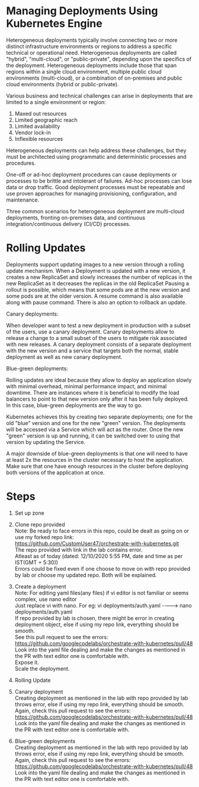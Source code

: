 # Managing Deployments Using Kubernetes Engine

Heterogeneous deployments typically involve connecting two or more distinct infrastructure environments or regions to address a specific technical or operational need. 
Heterogeneous deployments are called "hybrid", "multi-cloud", or "public-private", depending upon the specifics of the deployment. 
Heterogeneous deployments include those that span regions within a single cloud environment, multiple public cloud environments (multi-cloud), 
or a combination of on-premises and public cloud environments (hybrid or public-private).


Various business and technical challenges can arise in deployments that are limited to a single environment or region:

1. Maxed out resources
2. Limited geographic reach
3. Limited availability
4. Vendor lock-in
5. Inflexible resources 

Heterogeneous deployments can help address these challenges, but they must be architected using programmatic and deterministic processes and procedures.

One-off or ad-hoc deployment procedures can cause deployments or processes to be brittle and intolerant of failures. 
Ad-hoc processes can lose data or drop traffic. 
Good deployment processes must be repeatable and use proven approaches for managing provisioning, configuration, and maintenance.

Three common scenarios for heterogeneous deployment are multi-cloud deployments, fronting on-premises data, 
and continuous integration/continuous delivery (CI/CD) processes.

# Rolling Updates

Deployments support updating images to a new version through a rolling update mechanism. When a Deployment is updated with a new version, 
it creates a new ReplicaSet and slowly increases the number of replicas in the new ReplicaSet as it decreases the replicas in the old ReplicaSet
Pausing a rollout is possible, which means that some pods are at the new version and some pods are at the older version.
A resume command is also available along with pause command.
There is also an option to rollback an update.

Canary deployments:                                                                                                                          

When developer want to test a new deployment in production with a subset of the users, use a canary deployment. 
Canary deployments allow to release a change to a small subset of the users to mitigate risk associated with new releases.
A canary deployment consists of a separate deployment with the new version and a service that targets both the normal, 
stable deployment as well as new canary deployment.

Blue-green deployments:                                                                                                                   

Rolling updates are ideal because they allow to deploy an application slowly with minimal overhead, minimal performance impact, and minimal downtime. 
There are instances where it is beneficial to modify the load balancers to point to that new version only after it has been fully deployed. 
In this case, blue-green deployments are the way to go.

Kubernetes achieves this by creating two separate deployments; one for the old "blue" version and one for the new "green" version. 
The deployments will be accessed via a Service which will act as the router. Once the new "green" version is up and running, 
it can be switched over to using that version by updating the Service.

A major downside of blue-green deployments is that one will need to have at least 2x the resources in the cluster necessary to host the application. 
Make sure that one have enough resources in the cluster before deploying both versions of the application at once.


# Steps

1. Set up zone                                                                               

2. Clone repo provided                                                                                                                              
   Note: Be ready to face errors in this repo, could be dealt as going on or use my forked repo link:                                                                       
   https://github.com/CustomUser47/orchestrate-with-kubernetes.git                                                                                                  
   The repo provided with link in the lab contains error.                                                                                                
   Atleast as of today (dated: 12/10/2020 5:55 PM, date and time as per IST(GMT + 5:30))                                                                       
   Errors could be fixed even if one choose to move on with repo provided by lab or choose my updated repo. Both will be explained.
   
3. Create a deployment                                                                                   
   Note: For editing yaml files(any files) if vi editor is not familiar or seems complex, use nano editor                                          
   Just replace vi with nano. For eg: vi deployments/auth.yaml ----> nano deployments/auth.yaml                                               
   If repo provided by lab is chosen, there might be error in creating deployment object, else if using my repo link, everything should be smooth.                             
   See this pull request to see the errors: https://github.com/googlecodelabs/orchestrate-with-kubernetes/pull/48                               
   Look into the yaml file dealing and make the changes as mentioned in the PR with text editor one is comfortable with.                                           
   Expose it.                                                                                                                                                                   
   Scale the deployment.                                                                                                                      
   
4. Rolling Update

5. Canary deployment                                                                         
   Creating deployment as mentioned in the lab with repo provided by lab throws error, else if using my repo link, everything should be smooth.                         
   Again, check this pull request to see the errors: https://github.com/googlecodelabs/orchestrate-with-kubernetes/pull/48                                                     
   Look into the yaml file dealing and make the changes as mentioned in the PR with text editor one is comfortable with.                        
   
6. Blue-green deployments                                                                                                                                            
   Creating deployment as mentioned in the lab with repo provided by lab throws error, else if using my repo link, everything should be smooth.                        
   Again, check this pull request to see the errors: https://github.com/googlecodelabs/orchestrate-with-kubernetes/pull/48                                                       
   Look into the yaml file dealing and make the changes as mentioned in the PR with text editor one is comfortable with.                     
   
   
   
   
   
   
